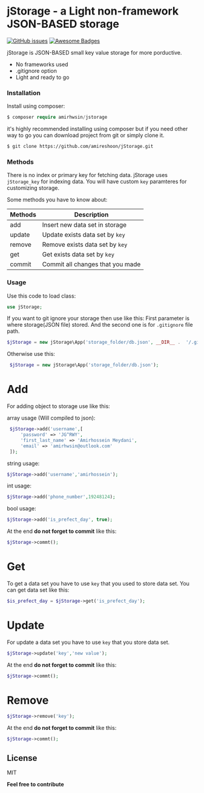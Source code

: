 # jStorage - a Light non-framework JSON-BASED storage
[![GitHub issues](https://img.shields.io/github/issues/Naereen/StrapDown.js.svg)](https://github.com/amireshoon/jStorage/issues/)
[![Awesome Badges](https://img.shields.io/badge/badges-awesome-green.svg)](https://github.com/amireshoon/jStorage)

jStorage is JSON-BASED small key value storage for more porductive.

  - No frameworks used
  - .gitignore option
  - Light and ready to go

### Installation

Install using composer:

```php
$ composer require amirhwsin/jstorage
```
it's highly recommended installing using composer but if you need other way to go you can download project from git or simply clone it.
```sh
$ git clone https://github.com/amireshoon/jStorage.git
```

### Methods

There is no index or primary key for fetching data.
jStorage uses `jStorage_key` for indexing data.
You will have custom `key` paramteres for customizing storage.

Some methods you have to know about:

| Methods | Description |
| ------ | ------ |
| add | Insert new data set in storage |
| update | Update exists data set by `key`|
| remove | Remove exists data set by `key` |
| get | Get exists data set by `key` |
| commit | Commit all changes that you made |


### Usage

Use this code to load class:
```php
use jStorage;
```
If you want to git ignore your storage then use like this:
First parameter is where storage(JSON file) stored.
And the second one is for `.gitignore` file path.
```php
$jStorage = new jStorage\App('storage_folder/db.json', __DIR__ .  '/.gitignore');
```
Otherwise use this:
```php
 $jStorage = new jStorage\App('storage_folder/db.json');
```

# Add
For adding object to storage use like this:

array usage (Will compiled to json):
```php
 $jStorage->add('username',[
     'password' => 'JG^RWY',
     'first_last_name' => 'Amirhossein Meydani',
     'email' => 'amirhwsin@outlook.com'
 ]);
```
string usage:
```php
$jStorage->add('username','amirhossein');
```
int usage:
```php
$jStorage->add('phone_number',19248124);
```
bool usage:
```php
$jStorage->add('is_prefect_day', true);
```

At the end **do not forget to commit** like this:
```php
$jStorage->commt();
```

# Get
To get a data set you have to use `key` that you used to store data set.
You can get data set like this:
```php
$is_prefect_day = $jStorage->get('is_prefect_day');
```
# Update
For update a data set you have to use `key` that you store data set.
```php
$jStorage->update('key','new value');
```
At the end **do not forget to commit** like this:
```php
$jStorage->commt();
```
# Remove
```php
$jStorage->remove('key');
```
At the end **do not forget to commit** like this:
```php
$jStorage->commt();
```
License
----

MIT


**Feel free to contribute**

[//]: # (These are reference links used in the body of this note and get stripped out when the markdown processor does its job. There is no need to format nicely because it shouldn't be seen. Thanks SO - http://stackoverflow.com/questions/4823468/store-comments-in-markdown-syntax)
